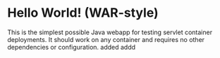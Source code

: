 Hello World! (WAR-style)
===============

This is the simplest possible Java webapp for testing servlet container deployments.  It should work on any container and requires no other dependencies or configuration.
added addd 
